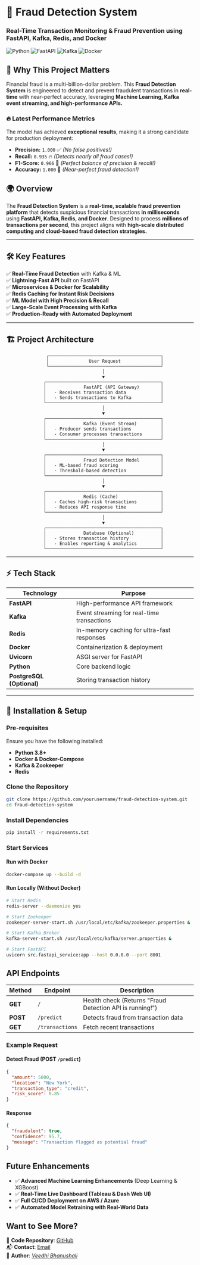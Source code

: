 # 🚀 Fraud Detection System

### **Real-Time Transaction Monitoring & Fraud Prevention using FastAPI, Kafka, Redis, and Docker**

![Python](https://img.shields.io/badge/Python-3.8%2B-blue) ![FastAPI](https://img.shields.io/badge/FastAPI-High%20Performance-green) ![Kafka](https://img.shields.io/badge/Kafka-Streaming-red) ![Docker](https://img.shields.io/badge/Docker-Containerized-blue)

## 🚨 Why This Project Matters

Financial fraud is a multi-billion-dollar problem. This **Fraud Detection System** is engineered to detect and prevent fraudulent transactions in **real-time** with near-perfect accuracy, leveraging **Machine Learning, Kafka event streaming, and high-performance APIs.**

### 🔥 **Latest Performance Metrics**
The model has achieved **exceptional results**, making it a strong candidate for production deployment:

- **Precision:** `1.000` ✅ *(No false positives!)*
- **Recall:** `0.935` 🔥 *(Detects nearly all fraud cases!)*
- **F1-Score:** `0.966` 🎯 *(Perfect balance of precision & recall!)*
- **Accuracy:** `1.000` 🚀 *(Near-perfect fraud detection!)*

## 🌍 Overview

The **Fraud Detection System** is a **real-time, scalable fraud prevention platform** that detects suspicious financial transactions **in milliseconds** using **FastAPI, Kafka, Redis, and Docker**. Designed to process **millions of transactions per second**, this project aligns with **high-scale distributed computing and cloud-based fraud detection strategies.**

---

## 🛠 Key Features

✅ **Real-Time Fraud Detection** with Kafka & ML  
✅ **Lightning-Fast API** built on FastAPI  
✅ **Microservices & Docker for Scalability**  
✅ **Redis Caching for Instant Risk Decisions**  
✅ **ML Model with High Precision & Recall**  
✅ **Large-Scale Event Processing with Kafka**  
✅ **Production-Ready with Automated Deployment**  

---

## 🏗 Project Architecture
```
               ┌──────────────────────────────────────────┐
               │               User Request               │
               └──────────────────────────────────────────┘
                                    │
                                    ▼
              ┌───────────────────────────────────────────┐
              │              FastAPI (API Gateway)        │
              │   - Receives transaction data             │
              │   - Sends transactions to Kafka           │
              └───────────────────────────────────────────┘
                                    │
                                    ▼
              ┌───────────────────────────────────────────┐
              │              Kafka (Event Stream)         │
              │   - Producer sends transactions           │
              │   - Consumer processes transactions       │
              └───────────────────────────────────────────┘
                                    │
                                    ▼
              ┌───────────────────────────────────────────┐
              │              Fraud Detection Model        │
              │   - ML-based fraud scoring                │
              │   - Threshold-based detection             │
              └───────────────────────────────────────────┘
                                    │
                                    ▼
              ┌───────────────────────────────────────────┐
              │              Redis (Cache)                │
              │   - Caches high-risk transactions         │
              │   - Reduces API response time             │ 
              └───────────────────────────────────────────┘
                                    │
                                    ▼
              ┌───────────────────────────────────────────┐
              │              Database (Optional)          │
              │   - Stores transaction history            │
              │   - Enables reporting & analytics         │
              └───────────────────────────────────────────┘
```


---

## ⚡ Tech Stack

| Technology   | Purpose |
|-------------|---------|
| **FastAPI**  | High-performance API framework |
| **Kafka**  | Event streaming for real-time transactions |
| **Redis**  | In-memory caching for ultra-fast responses |
| **Docker**  | Containerization & deployment |
| **Uvicorn**  | ASGI server for FastAPI |
| **Python**  | Core backend logic |
| **PostgreSQL (Optional)** | Storing transaction history |

---

## 🚀 Installation & Setup

### **Pre-requisites**
Ensure you have the following installed:
- **Python 3.8+**
- **Docker & Docker-Compose**
- **Kafka & Zookeeper**
- **Redis**

### **Clone the Repository**
```bash
git clone https://github.com/yourusername/fraud-detection-system.git
cd fraud-detection-system
```

### Install Dependencies

```bash
pip install -r requirements.txt
```

### Start Services

#### Run with Docker

```bash
docker-compose up --build -d
```

#### Run Locally (Without Docker)

```bash
# Start Redis
redis-server --daemonize yes

# Start Zookeeper
zookeeper-server-start.sh /usr/local/etc/kafka/zookeeper.properties &

# Start Kafka Broker
kafka-server-start.sh /usr/local/etc/kafka/server.properties &

# Start FastAPI
uvicorn src.fastapi_service:app --host 0.0.0.0 --port 8001
```

## API Endpoints

| Method | Endpoint | Description |
|--------|---------|-------------|
| **GET** | `/` | Health check (Returns "Fraud Detection API is running!") |
| **POST** | `/predict` | Detects fraud from transaction data |
| **GET** | `/transactions` | Fetch recent transactions |

### Example Request

#### Detect Fraud (POST `/predict`)

```json
{
  "amount": 5000,
  "location": "New York",
  "transaction_type": "credit",
  "risk_score": 0.85
}
```

#### Response

```json
{
  "fraudulent": true,
  "confidence": 95.7,
  "message": "Transaction flagged as potential fraud"
}
```

## Future Enhancements

- ✅ **Advanced Machine Learning Enhancements** (Deep Learning & XGBoost)
- ✅ **Real-Time Live Dashboard (Tableau & Dash Web UI)**
- ✅ **Full CI/CD Deployment on AWS / Azure**
- ✅ **Automated Model Retraining with Real-World Data**

## Want to See More?

📂 **Code Repository**: [GitHub](https://github.com/veedhibhanushali/fraud-detection-system)  
📬 **Contact**: [Email](mailto:bhanushaliveedhi@sjsu.edu)  
📝 **Author**: *[Veedhi Bhanushali](https://veedhibhanushali.com)*  


